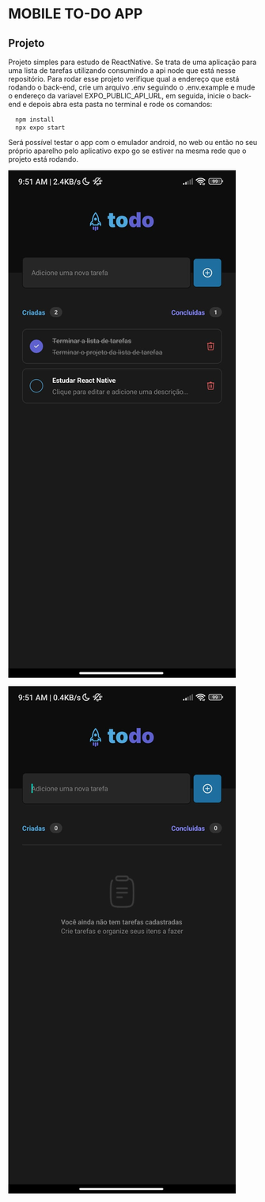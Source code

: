 # MOBILE TO-DO APP

## Projeto

Projeto simples para estudo de ReactNative. Se trata de uma aplicação para uma lista de tarefas utilizando consumindo a api node que está nesse repositório.
Para rodar esse projeto verifique qual a endereço que está rodando o back-end, crie um arquivo .env seguindo o .env.example e mude o endereço da variavel EXPO_PUBLIC_API_URL, em seguida, inicie o back-end e depois abra esta pasta no terminal e rode os comandos:

```
  npm install
  npx expo start
```

Será possível testar o app com o emulador android, no web ou então no seu próprio aparelho pelo aplicativo expo go se estiver na mesma rede que o projeto está rodando.

![Screenshot do projeto](https://github.com/rafaelmfs/To-do-app/blob/master/mobile/assets/print1.jpeg)

![Screenshot do projeto](https://github.com/rafaelmfs/To-do-app/blob/master/mobile/assets/print2.jpeg)